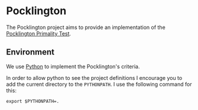 Pocklington
===========

The Pocklington project aims to provide an implementation of the 
[Pocklington Primality Test](http://en.wikipedia.org/wiki/Pocklington_primality_test "Wikipedia on Pocklington's criteria").

Environment
-----------

We use 
[Python](http://www.python.org/ "Python's official homepage") to
implement the Pocklington's criteria.

In order to allow python to see the project definitions I encourage
you to add the current directory to the `PYTHONPATH`. I use the
following command for this:

    export $PYTHONPATH=.
